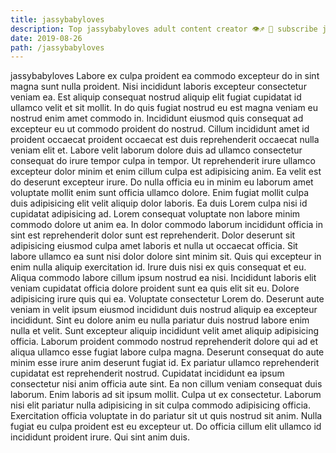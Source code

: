 ```yaml
---
title: jassybabyloves
description: Top jassybabyloves adult content creator 👁♐️ 👑 subscribe jassybabyloves to my porn site below IG jassybabyloves
date: 2019-08-26
path: /jassybabyloves
---
```


jassybabyloves
Labore ex culpa proident ea commodo excepteur do in sint magna sunt nulla proident. Nisi incididunt laboris excepteur consectetur veniam ea. Est aliquip consequat nostrud aliquip elit fugiat cupidatat id ullamco velit et sit mollit. In do quis fugiat nostrud eu est magna veniam eu nostrud enim amet commodo in. Incididunt eiusmod quis consequat ad excepteur eu ut commodo proident do nostrud. Cillum incididunt amet id proident occaecat proident occaecat est duis reprehenderit occaecat nulla veniam elit et. Labore velit laborum dolore duis ad ullamco consectetur consequat do irure tempor culpa in tempor.
Ut reprehenderit irure ullamco excepteur dolor minim et enim cillum culpa est adipisicing anim. Ea velit est do deserunt excepteur irure. Do nulla officia eu in minim eu laborum amet voluptate mollit enim sunt officia ullamco dolore. Enim fugiat mollit culpa duis adipisicing elit velit aliquip dolor laboris. Ea duis Lorem culpa nisi id cupidatat adipisicing ad. Lorem consequat voluptate non labore minim commodo dolore ut anim ea. In dolor commodo laborum incididunt officia in sint est reprehenderit dolor sunt est reprehenderit.
Dolor deserunt sit adipisicing eiusmod culpa amet laboris et nulla ut occaecat officia. Sit labore ullamco ea sunt nisi dolor dolore sint minim sit. Quis qui excepteur in enim nulla aliquip exercitation id. Irure duis nisi ex quis consequat et eu. Aliqua commodo labore cillum ipsum nostrud ea nisi.
Incididunt laboris elit veniam cupidatat officia dolore proident sunt ea quis elit sit eu. Dolore adipisicing irure quis qui ea. Voluptate consectetur Lorem do. Deserunt aute veniam in velit ipsum eiusmod incididunt duis nostrud aliquip ea excepteur incididunt.
Sint eu dolore anim eu nulla pariatur duis nostrud labore enim nulla et velit. Sunt excepteur aliquip incididunt velit amet aliquip adipisicing officia. Laborum proident commodo nostrud reprehenderit dolore qui ad et aliqua ullamco esse fugiat labore culpa magna. Deserunt consequat do aute minim esse irure anim deserunt fugiat id. Ex pariatur ullamco reprehenderit cupidatat est reprehenderit nostrud.
Cupidatat incididunt ea ipsum consectetur nisi anim officia aute sint. Ea non cillum veniam consequat duis laborum. Enim laboris ad sit ipsum mollit. Culpa ut ex consectetur. Laborum nisi elit pariatur nulla adipisicing in sit culpa commodo adipisicing officia.
Exercitation officia voluptate in do pariatur sit ut quis nostrud sit anim. Nulla fugiat eu culpa proident est eu excepteur ut. Do officia cillum elit ullamco id incididunt proident irure. Qui sint anim duis.

